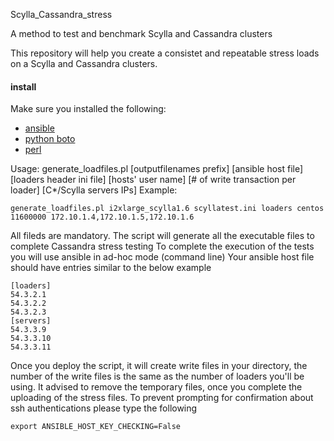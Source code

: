 Scylla_Cassandra_stress

A method to test and benchmark Scylla and Cassandra clusters

This repository will help you create a consistet and repeatable stress loads on a Scylla and Cassandra clusters.

#### install
Make sure you installed the following:
* [ansible](http://docs.ansible.com/ansible/intro_installation.html)
* [python boto](https://github.com/boto/boto#installation)
* [perl](https://learn.perl.org/installing/)

Usage: generate_loadfiles.pl [outputfilenames prefix] [ansible host file] [loaders header ini file] [hosts' user name] [# of write transaction per loader] [C*/Scylla servers IPs]
Example: 
```
generate_loadfiles.pl i2xlarge_scylla1.6 scyllatest.ini loaders centos 11600000 172.10.1.4,172.10.1.5,172.10.1.6
```
All fileds are mandatory. The script will generate all the executable files to complete Cassandra stress testing
To complete the execution of the tests you will use ansible in ad-hoc mode (command line)
Your ansible host file should have entries similar to the below example
```
[loaders]
54.3.2.1
54.3.2.2
54.3.2.3
[servers]
54.3.3.9
54.3.3.10
54.3.3.11
```

Once you deploy the script, it will create write files in your directory, the number of the write files is the same as the number of loaders you'll be using.
It advised to remove the temporary files, once you complete the uploading of the stress files.
To prevent prompting for confirmation about ssh authentications please type the following

```
export ANSIBLE_HOST_KEY_CHECKING=False
```

